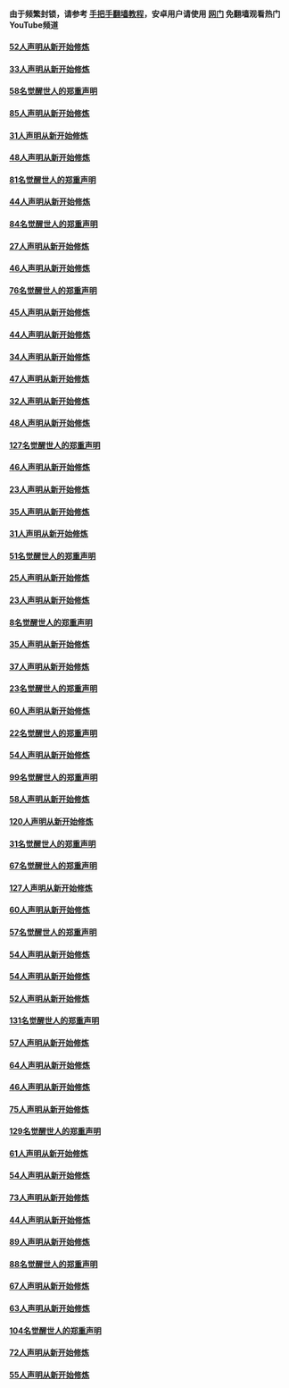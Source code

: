 #### 由于频繁封锁，请参考 [手把手翻墙教程](https://github.com/gfw-breaker/guides/wiki/)，安卓用户请使用 [网门](https://github.com/gfw-breaker/nogfw/blob/master/dl.md?t=03141200) 免翻墙观看热门YouTube频道 

#### [52人声明从新开始修炼](../pages/91/421846.md?t=03141200) 

#### [33人声明从新开始修炼](../pages/91/421804.md?t=03141200) 

#### [58名觉醒世人的郑重声明](../pages/91/421845.md?t=03141200) 

#### [85人声明从新开始修炼](../pages/91/421769.md?t=03141200) 

#### [31人声明从新开始修炼](../pages/91/421763.md?t=03141200) 

#### [48人声明从新开始修炼](../pages/91/421605.md?t=03141200) 

#### [81名觉醒世人的郑重声明](../pages/91/421656.md?t=03141200) 

#### [44人声明从新开始修炼](../pages/91/421544.md?t=03141200) 

#### [84名觉醒世人的郑重声明](../pages/91/421543.md?t=03141200) 

#### [27人声明从新开始修炼](../pages/91/421465.md?t=03141200) 

#### [46人声明从新开始修炼](../pages/91/421454.md?t=03141200) 

#### [76名觉醒世人的郑重声明](../pages/91/421453.md?t=03141200) 

#### [45人声明从新开始修炼](../pages/91/421452.md?t=03141200) 

#### [44人声明从新开始修炼](../pages/91/421422.md?t=03141200) 

#### [34人声明从新开始修炼](../pages/91/421322.md?t=03141200) 

#### [47人声明从新开始修炼](../pages/91/421264.md?t=03141200) 

#### [32人声明从新开始修炼](../pages/91/421225.md?t=03141200) 

#### [48人声明从新开始修炼](../pages/91/421202.md?t=03141200) 

#### [127名觉醒世人的郑重声明](../pages/91/421224.md?t=03141200) 

#### [46人声明从新开始修炼](../pages/91/421203.md?t=03141200) 

#### [23人声明从新开始修炼](../pages/91/421138.md?t=03141200) 

#### [35人声明从新开始修炼](../pages/91/421122.md?t=03141200) 

#### [31人声明从新开始修炼](../pages/91/421081.md?t=03141200) 

#### [51名觉醒世人的郑重声明](../pages/91/421080.md?t=03141200) 

#### [25人声明从新开始修炼](../pages/91/421020.md?t=03141200) 

#### [23人声明从新开始修炼](../pages/91/420884.md?t=03141200) 

#### [8名觉醒世人的郑重声明](../pages/91/420883.md?t=03141200) 

#### [35人声明从新开始修炼](../pages/91/420809.md?t=03141200) 

#### [37人声明从新开始修炼](../pages/91/420766.md?t=03141200) 

#### [23名觉醒世人的郑重声明](../pages/91/420765.md?t=03141200) 

#### [60人声明从新开始修炼](../pages/91/420727.md?t=03141200) 

#### [22名觉醒世人的郑重声明](../pages/91/420726.md?t=03141200) 

#### [54人声明从新开始修炼](../pages/91/420529.md?t=03141200) 

#### [99名觉醒世人的郑重声明](../pages/91/420528.md?t=03141200) 

#### [58人声明从新开始修炼](../pages/91/420198.md?t=03141200) 

#### [120人声明从新开始修炼](../pages/91/420141.md?t=03141200) 

#### [31名觉醒世人的郑重声明](../pages/91/420197.md?t=03141200) 

#### [67名觉醒世人的郑重声明](../pages/91/420140.md?t=03141200) 

#### [127人声明从新开始修炼](../pages/91/420082.md?t=03141200) 

#### [60人声明从新开始修炼](../pages/91/420081.md?t=03141200) 

#### [57名觉醒世人的郑重声明](../pages/91/420080.md?t=03141200) 

#### [54人声明从新开始修炼](../pages/91/419533.md?t=03141200) 

#### [54人声明从新开始修炼](../pages/91/419532.md?t=03141200) 

#### [52人声明从新开始修炼](../pages/91/419531.md?t=03141200) 

#### [131名觉醒世人的郑重声明](../pages/91/419530.md?t=03141200) 

#### [57人声明从新开始修炼](../pages/91/419430.md?t=03141200) 

#### [64人声明从新开始修炼](../pages/91/419429.md?t=03141200) 

#### [46人声明从新开始修炼](../pages/91/419428.md?t=03141200) 

#### [75人声明从新开始修炼](../pages/91/419427.md?t=03141200) 

#### [129名觉醒世人的郑重声明](../pages/91/419426.md?t=03141200) 

#### [61人声明从新开始修炼](../pages/91/419198.md?t=03141200) 

#### [54人声明从新开始修炼](../pages/91/419197.md?t=03141200) 

#### [73人声明从新开始修炼](../pages/91/419196.md?t=03141200) 

#### [44人声明从新开始修炼](../pages/91/419075.md?t=03141200) 

#### [89人声明从新开始修炼](../pages/91/419074.md?t=03141200) 

#### [88名觉醒世人的郑重声明](../pages/91/419195.md?t=03141200) 

#### [67人声明从新开始修炼](../pages/91/419073.md?t=03141200) 

#### [63人声明从新开始修炼](../pages/91/419072.md?t=03141200) 

#### [104名觉醒世人的郑重声明](../pages/91/419071.md?t=03141200) 

#### [72人声明从新开始修炼](../pages/91/418902.md?t=03141200) 

#### [55人声明从新开始修炼](../pages/91/418901.md?t=03141200) 

